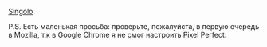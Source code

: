 [Singolo](https://scientist26.github.io/singolo)

P.S. Есть маленькая просьба: проверьте, пожалуйста, в первую очередь в Mozilla,
т.к в Google Chrome я не смог настроить Pixel Perfect.